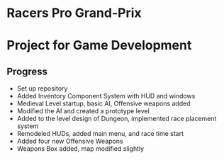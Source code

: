 # Racers Pro Grand-Prix
# Project for Game Development

## Progress
* Set up repository
* Added Inventory Component System with HUD and windows
* Medieval Level startup, basic AI, Offensive weapons added
* Modified the AI and created a prototype level
* Added to the level design of Dungeon, implemented race placement system
* Remodeled HUDs, added main menu, and race time start
* Added four new Offensive Weapons
* Weapons Box added, map modified slightly